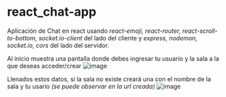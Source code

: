 # react_chat-app
 
Aplicación de Chat en react usando *react-emoji, react-router, react-scroll-to-bottom, socket.io-client* del lado del cliente y *express, nodemon, socket.io, cors* del lado del servidor.

Al inicio muestra una pantalla donde debes ingresar tu usuario y la sala a la que deseas acceder/crear
![image](https://user-images.githubusercontent.com/23528473/159973662-8b67ec70-2b99-4042-afdd-2feae23d8d6d.png)

Llenados estos datos, si la sala no existe creará una con el nombre de la sala y tu usario *(se puede observar en la url creada)*
![image](https://user-images.githubusercontent.com/23528473/159973870-334b1b82-3420-46d6-bc9e-f771234ae467.png)
